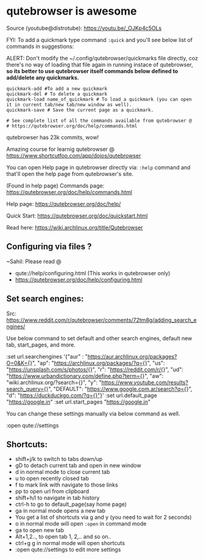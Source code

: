 # qutebrowser is awesome

Source (youtube@distrotube): https://youtu.be/_OJKp4c5OLs

FYI: To add a quickmark type command `:quick` and you'll see below list of commands in suggestions:

ALERT: Don't modify the ~/.config/qutebrowser/quickmarks file directly, coz there's no way of loading that file again in running instace of qutebrowser, **so its better to use qutebrowser itself commands below defined to add/delete any quickmarks.**

```
quickmark-add #To add a new quickmark
quickmark-del # To delete a quickmark
quickmark-load name_of_quickmark # To load a quickmark (you can open it in current tab/new tab/new window as well).
quickmark-save # Save the current page as a quickmark.

# See complete list of all the commands available from qutebrowser @ 
# https://qutebrowser.org/doc/help/commands.html
```

qutebrowser has 23k commits, wow!

Amazing course for learnig qutebrowser @ https://www.shortcutfoo.com/app/dojos/qutebrowser

You can open Help page in qutebrowser directly via: `:help` command and
that'll open the help page from qutebrowser's site.

(Found in help page) Commands page: https://qutebrowser.org/doc/help/commands.html

Help page: https://qutebrowser.org/doc/help/

Quick Start: https://qutebrowser.org/doc/quickstart.html

Read here: https://wiki.archlinux.org/title/Qutebrowser

## Configuring via files ?

~Sahil: Please read @ 

- qute://help/configuring.html  (This works in qutebrowser only)
- https://qutebrowser.org/doc/help/configuring.html

## Set search engines: 

 Src: https://www.reddit.com/r/qutebrowser/comments/72tm8g/adding_search_engines/

 Use below command to set default and other search engines, default new
 tab, start_pages, and more.

:set url.searchengines '{"aur" : "https://aur.archlinux.org/packages?O=0&K={}", "ap": "https://archlinux.org/packages/?q={}", "us": "https://unsplash.com/s/photos/{}", "r": "https://reddit.com/r/{}", "ud": "https://www.urbandictionary.com/define.php?term={}", "aw": "wiki.archlinux.org/?search={}", "y": "https://www.youtube.com/results?search_query={}", "DEFAULT": "https://www.google.com.ar/search?q={}", "d": "https://duckduckgo.com/?q={}"}'
:set url.default_page "https://google.in"
:set url.start_pages "https://google.in"

You can change these settings manually via below command as well.

:open qute://settings


## Shortcuts:

- shift+j/k to switch to tabs down/up
- gD to detach current tab and open in new window
- d in normal mode to close current tab
- u to open recently closed tab
- f to mark link with navigate to those links
- pp to open url from clipboard
- shift+h/l to navigate in tab history
- ctrl-h to go to default_page(say home page)
- ga in normal mode opens a new tab
- You get a list of shortcuts via g and y (you need to wait for 2 seconds)
- o in normal mode will open `:open` in command mode
- ga to open new tab
- Alt+1,2.., to open tab 1, 2,.. and so on..
- ctrl+g g in normal mode will open shortcuts
- :open qute://settings to edit more settings
